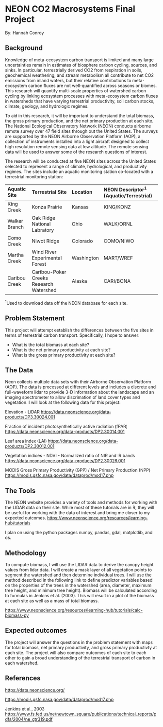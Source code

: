 # NEON CO2 Macrosystems Final Project


By: Hannah Conroy 

## Background
Knowledge of meta-ecosystem carbon transport is limited and many large uncertainties remain in estimates of biosphere carbon cycling, sources, and sinks. In particular, terrestrially derived CO2 from respiration in soils, geochemical weathering, and stream metabolism all contribute to net CO2 emissions from inland waters, but their relative contributions to meta-ecosystem carbon fluxes are not well-quantified across seasons or biomes.  This research will quantify multi-scale properties of watershed carbon cycling by linking ecosystem processes with meta-ecosystem carbon fluxes in watersheds that have varying terrestrial productivity, soil carbon stocks, climate, geology, and hydrologic regimes. 

To aid in this research, it will be important to understand the total biomass, the gross primary production, and the net primary production at each site. The National Ecological Observatory Network (NEON) conducts airborne remote survey over 47 field sites through out the United States. The surveys are supported by the NEON Airborne Observation Platform (AOP), a collection of instruments installed into a light aircraft designed to collect high resolution remote sensing data at low altitude. The remote sensing data will be used to answer some of the research questions of interest. 

The research will be conducted at five NEON sites across the United States selected to represent a range of climate, hydrological, and productivity regimes. The sites include an aquatic monitoring station co-located with a terrestrial monitoring station: 

|Aquatic Site     | Terrestrial Site           | Location  | NEON Descriptor<sup>1</sup> (Aquatic/Terrestrial)
| :------------- |:-------------| :-----| :---------
| King Creek      | Konza Prairie | Kansas | KING/KONZ
| Walker Branch      | Oak Ridge National Labratory | Ohio | WALK/ORNL
| Como Creek     | Niwot Ridge | Colorado | COMO/NIWO
| Martha Creek      | Wind River Experimental Forest | Washington |  MART/WREF
| Caribou Creek      | Caribou-Poker Creeks Research Watershed | Alaska | CARI/BONA

<sup>1</sup>Used to download data off the NEON database for each site.

## Problem Statement 
This project will attempt establish the differences between the five sites in terms of terrestrial carbon transport. Specifically, I hope to answer: 
* What is the total biomass at each site? 
* What is the net primary productivity at each site? 
* What is the gross primary productivity at each site? 

## The Data 
Neon collects multiple data sets with their Airborne Observation Platform (AOP). The data is processed at different levels and includes a discrete and full-waveform lidar to provide 3-D information about the landscape and an imaging spectrometer to allow discrimation of land cover types and vegetation. I will look at the following data for this project:

Elevation - LiDAR 
https://data.neonscience.org/data-products/DP3.30024.001 

Fraction of incident photosynthetically active radiation (fPAR) 
https://data.neonscience.org/data-products/DP2.30014.001

Leaf area index (LAI)
https://data.neonscience.org/data-products/DP2.30012.001

Vegetation indices - NDVI - Normalized ratio of NIR and IR bands
https://data.neonscience.org/data-products/DP2.30026.001

MODIS Gross Primary Productivity (GPP) / Net Primary Production (NPP)
https://modis.gsfc.nasa.gov/data/dataprod/mod17.php

## The Tools
The NEON website provides a variety of tools and methods for working with the LIDAR data on their site. While most of these tutorials are in R, they will be useful for working with the data of interest and bring me closer to my expected outcomes. 
https://www.neonscience.org/resources/learning-hub/tutorials

I plan on using the python packages numpy, pandas, gdal, matplotlib, and os. 

## Methodology
To compute biomass, I will use the LIDAR data to derive the canopy height values from lidar data. I will create a mask layer of all vegetation points to segment the watershed and then determine individual trees. I will use the method described in the following link to define predictor variables based on the properties of the trees in the watershed (area, diameter, maximum tree height, and minimum tree height). Biomass will be calculated according to formulas in Jenkins et al. (2003). This will result in a plot of the biomass at each site as well as a mass of total biomass. 

https://www.neonscience.org/resources/learning-hub/tutorials/calc-biomass-py 


## Expected outcomes
The project will answer the questions in the problem statement with maps for total biomass, net primary productivity, and gross primary productivty at each site. The project will also compare outcomes of each site to each other to gain a broad understanding of the terrestrial transport of carbon in each watershed. 

## References

https://data.neonscience.org/ 

https://modis.gsfc.nasa.gov/data/dataprod/mod17.php

Jenkins et al., 2003
https://www.fs.fed.us/ne/newtown_square/publications/technical_reports/pdfs/2004/ne_gtr319.pdf
